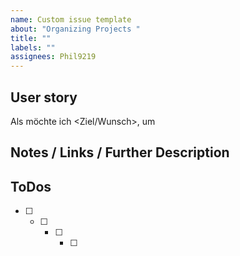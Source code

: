 ```yaml
---
name: Custom issue template
about: "Organizing Projects "
title: ""
labels: ""
assignees: Phil9219
---
```


## User story

Als <Rolle> möchte ich <Ziel/Wunsch>, um <Nutzen>

## Notes / Links / Further Description

## ToDos

-[ ] -[ ] -[ ] -[ ]
